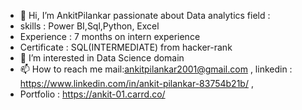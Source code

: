 - 👋 Hi, I’m AnkitPilankar passionate about Data analytics field : 
-  skills : Power BI,Sql,Python, Excel
-  Experience : 7 months on intern experience 
-  Certificate : SQL(INTERMEDIATE) from hacker-rank
- 👀 I’m interested in Data Science domain
- 📫 How to reach me mail:ankitpilankar2001@gmail.com , linkedin : https://www.linkedin.com/in/ankit-pilankar-83754b21b/ ,
-  Portfolio : https://ankit-01.carrd.co/

<!---
AnkitPilankar/AnkitPilankar is a ✨ special ✨ repository because its `README.md` (this file) appears on your GitHub profile.
You can click the Preview link to take a look at your changes.
--->

